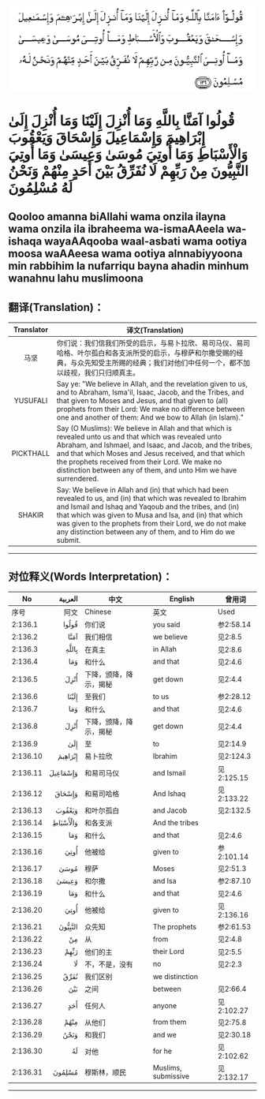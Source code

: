 ![002:136](images/002_136.gif)

#  قُولُوا آمَنَّا بِاللَّهِ وَمَا أُنْزِلَ إِلَيْنَا وَمَا أُنْزِلَ إِلَىٰ إِبْرَاهِيمَ وَإِسْمَاعِيلَ وَإِسْحَاقَ وَيَعْقُوبَ وَالْأَسْبَاطِ وَمَا أُوتِيَ مُوسَىٰ وَعِيسَىٰ وَمَا أُوتِيَ النَّبِيُّونَ مِنْ رَبِّهِمْ لَا نُفَرِّقُ بَيْنَ أَحَدٍ مِنْهُمْ وَنَحْنُ لَهُ مُسْلِمُونَ 

## Qooloo amanna biAllahi wama onzila ilayna wama onzila ila ibraheema wa-ismaAAeela wa-ishaqa wayaAAqooba waal-asbati wama ootiya moosa waAAeesa wama ootiya alnnabiyyoona min rabbihim la nufarriqu bayna ahadin minhum wanahnu lahu muslimoona

## 翻译(Translation)：

| Translator | 译文(Translation)                                            |
| :--------: | ------------------------------------------------------------ |
|    马坚    | 你们说：我们信我们所受的启示，与易卜拉欣、易司马仪、易司哈格、叶尔孤白和各支派所受的启示，与穆萨和尔撒受赐的经典，与众先知受主所赐的经典；我们对他们中任何一个，都不加以歧视，我们只归顺真主。 |
|  YUSUFALI  | Say ye: "We believe in Allah, and the revelation given to us, and to Abraham, Isma'il, Isaac, Jacob, and the Tribes, and that given to Moses and Jesus, and that given to (all) prophets from their Lord: We make no difference between one and another of them: And we bow to Allah (in Islam)." |
| PICKTHALL  | Say (O Muslims): We believe in Allah and that which is revealed unto us and that which was revealed unto Abraham, and Ishmael, and Isaac, and Jacob, and the tribes, and that which Moses and Jesus received, and that which the prophets received from their Lord. We make no distinction between any of them, and unto Him we have surrendered. |
|   SHAKIR   | Say: We believe in Allah and (in) that which had been revealed to us, and (in) that which was revealed to Ibrahim and Ismail and Ishaq and Yaqoub and the tribes, and (in) that which was given to Musa and Isa, and (in) that which was given to the prophets from their Lord, we do not make any distinction between any of them, and to Him do we submit. |

---

## 对位释义(Words Interpretation)：

| No       |  العربية | 中文                   | English             | 曾用词     |
| -------- | -------: | ---------------------- | ------------------- | ---------- |
| 序号     |     阿文 | Chinese                | 英文                | Used       |
| 2:136.1  |    قُولُوا | 你们说                 | you said            | 参2:58.14  |
| 2:136.2  |     آمَنَّا | 我们相信               | we believe          | 见2:8.5    |
| 2:136.3  |    بِاللَّهِ | 在真主                 | in Allah            | 见2:8.6    |
| 2:136.4  |      وَمَا | 和什么                 | and that            | 见2:4.6    |
| 2:136.5  |     أُنْزِلَ | 下降，颁降，降示，揭秘 | get down            | 见2:4.4    |
| 2:136.6  |    إِلَيْنَا | 至我们                 | to us               | 参2:28.12  |
| 2:136.7  |      وَمَا | 和什么                 | and that            | 见2:4.6    |
| 2:136.8  |     أُنْزِلَ | 下降，颁降，降示，揭秘 | get down            | 见2:4.4    |
| 2:136.9  |      إِلَىٰ | 至                     | to                  | 见2:14.9   |
| 2:136.10 |  إِبْرَاهِيمَ | 易卜拉欣               | Ibrahim             | 见2:124.3  |
| 2:136.11 | وَإِسْمَاعِيلَ | 和易司马仪             | and Ismail          | 见2:125.15 |
| 2:136.12 |   وَإِسْحَاقَ | 和易司哈格             | And Ishaq           | 见2:133.22 |
| 2:136.13 |   وَيَعْقُوبَ | 和叶尔孤白             | and Jacob           | 见2:132.5  |
| 2:136.14 | وَالْأَسْبَاطِ | 和各支派               | And the tribes      |            |
| 2:136.15 |      وَمَا | 和什么                 | and that            | 见2:4.6    |
| 2:136.16 |     أُوتِيَ | 他被给                 | given to            | 参2:101.14 |
| 2:136.17 |     مُوسَىٰ | 穆萨                   | Moses               | 见2:51.3   |
| 2:136.18 |    وَعِيسَىٰ | 和尔撒                 | and Isa             | 参2:87.10  |
| 2:136.19 |      وَمَا | 和什么                 | and that            | 见2:4.6    |
| 2:136.20 |     أُوتِيَ | 他被给                 | given to            | 见2:136.16 |
| 2:136.21 |  النَّبِيُّونَ | 众先知                 | The prophets        | 参2:61.53  |
| 2:136.22 |       مِنْ | 从                     | from                | 见2:4.8    |
| 2:136.23 |     رَبِّهِمْ | 他们的主               | their Lord          | 见2:5.5    |
| 2:136.24 |       لَا | 不，不是，没有         | no                  | 见2:2.3    |
| 2:136.25 |     نُفَرِّقُ | 我们区别               | we distinction      |            |
| 2:136.26 |      بَيْنَ | 之间                   | between             | 见2:66.4   |
| 2:136.27 |      أَحَدٍ | 任何人                 | anyone              | 见2:102.27 |
| 2:136.28 |     مِنْهُمْ | 从他们                 | from them           | 见2:75.8   |
| 2:136.29 |     وَنَحْنُ | 和我们                 | and we              | 见2:30.18  |
| 2:136.30 |       لَهُ | 对他                   | for he              | 见2:102.62 |
| 2:136.31 |   مُسْلِمُونَ | 穆斯林，顺民           | Muslims, submissive | 见2:132.17 |

---
